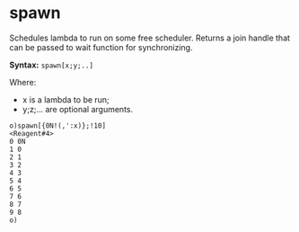 # spawn

Schedules lambda to run on some free scheduler. Returns a join handle that can be passed to wait function for synchronizing.

**Syntax:** ```spawn[x;y;..]```

Where:

- x is a lambda to be run;
- y;z;... are optional arguments.

```o
o)spawn[{0N!(,':x)};!10]
<Reagent#4>
0 0N
1 0
2 1
3 2
4 3
5 4
6 5
7 6
8 7
9 8
o)
```

